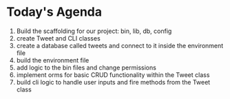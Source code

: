 # Today's Agenda

1. Build the scaffolding for our project: bin, lib, db, config
2. create Tweet and CLI classes
3. create a database called tweets and connect to it inside the environment file
4. build the environment file
5. add logic to the bin files and change permissions
6. implement orms for basic CRUD functionality within the Tweet class
7. build cli logic to handle user inputs and fire methods from the Tweet class